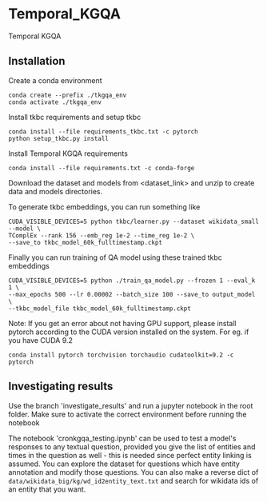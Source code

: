 # Temporal_KGQA
Temporal KGQA

## Installation

Create a conda environment
``` 
conda create --prefix ./tkgqa_env 
conda activate ./tkgqa_env
```
Install tkbc requirements and setup tkbc
```
conda install --file requirements_tkbc.txt -c pytorch
python setup_tkbc.py install
```
Install Temporal KGQA requirements
```
conda install --file requirements.txt -c conda-forge
```

Download the dataset and models from <dataset_link> and unzip to create data and models directories.

To generate tkbc embeddings, you can run something like

```
CUDA_VISIBLE_DEVICES=5 python tkbc/learner.py --dataset wikidata_small --model \
TComplEx --rank 156 --emb_reg 1e-2 --time_reg 1e-2 \
--save_to tkbc_model_60k_fulltimestamp.ckpt
```

Finally you can run training of QA model using these trained tkbc embeddings
```
CUDA_VISIBLE_DEVICES=5 python ./train_qa_model.py --frozen 1 --eval_k 1 \
--max_epochs 500 --lr 0.00002 --batch_size 100 --save_to output_model \
--tkbc_model_file tkbc_model_60k_fulltimestamp.ckpt
```

Note: If you get an error about not having GPU support, please install pytorch according to the CUDA version installed on the system. For eg. if you have CUDA 9.2
```
conda install pytorch torchvision torchaudio cudatoolkit=9.2 -c pytorch
```

## Investigating results

Use the branch 'investigate_results' and run a jupyter notebook in the root folder. Make sure to activate the correct environment before running the notebook

The notebook 'cronkgqa_testing.ipynb' can be used to test a model's responses to any textual question, provided you give the list of entities and times in the question as well - this is needed since perfect entity linking is assumed. You can explore the dataset for questions which have entity annotation and modify those questions. You can also make a reverse dict of ``data/wikidata_big/kg/wd_id2entity_text.txt`` and search for wikidata ids of an entity that you want.